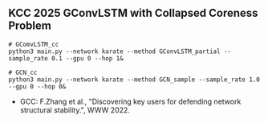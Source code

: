 ## KCC 2025 GConvLSTM with Collapsed Coreness Problem

```
# GComvLSTM_cc
python3 main.py --network karate --method GConvLSTM_partial --sample_rate 0.1 --gpu 0 --hop 1&
```
```
# GCN_cc
python3 main.py --network karate --method GCN_sample --sample_rate 1.0 --gpu 0 --hop 0&
```
- GCC: F.Zhang et al., "Discovering key users for defending network structural stability.", WWW 2022.
